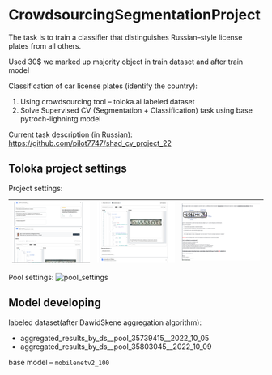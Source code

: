 # CrowdsourcingSegmentationProject
The task is to train a classifier that distinguishes Russian–style license plates from all others.

Used 30$ we marked up majority object in train dataset and after train model 

Classification of car license plates (identify the country): 
1. Using crowdsourcing tool – toloka.ai labeled dataset 
2. Solve Supervised CV (Segmentation + Classification) task using base pytroch-lighnintg model

Current task description (in Russian): https://github.com/pilot7747/shad_cv_project_22

## Toloka project settings
Project settings:

| ![](img/project/proj_1.png)  | ![](img/project/proj_2.png)  |  ![](img/project/proj_3.png) |
|---|---|---|

Pool settings:
 ![pool_settings](img/pool_1.png)

## Model developing
labeled dataset(after DawidSkene aggregation algorithm):
 - aggregated_results_by_ds__pool_35739415__2022_10_05
 - aggregated_results_by_ds__pool_35803045__2022_10_09

base model – `mobilenetv2_100`


